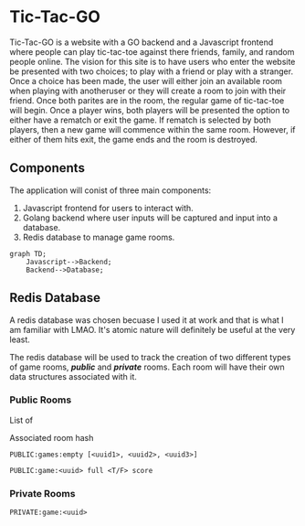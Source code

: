 # Tic-Tac-GO

Tic-Tac-GO is a website with a GO backend and a Javascript frontend where people can play 
tic-tac-toe against there friends, family, and random people online. The vision for this site is to
have users who enter the website be presented with two choices; to play with a friend or play with
a stranger. Once a choice has been made, the user will either join an available room when playing 
with anotheruser or they will create a room to join with their friend. Once both parites are in the
room, the regular game of tic-tac-toe will begin. Once a player wins, both players will be
presented the option to either have a rematch or exit the game. If rematch is selected by both 
players, then a new game will commence within the same room. However, if either of them hits exit,
the game ends and the room is destroyed.  

## Components

The application will conist of three main components:
1) Javascript frontend for users to interact with.
2) Golang backend where user inputs will be captured and input into a database.
3) Redis database to manage game rooms.

```mermaid
graph TD;
    Javascript-->Backend;
    Backend-->Database;
```

## Redis Database

A redis database was chosen becuase I used it at work and that is what I am familiar with LMAO.
It's atomic nature will definitely be useful at the very least.

The redis database will be used to track the creation of two different types of game rooms, 
_**public**_ and _**private**_ rooms. Each room will have their own data structures associated with
it.

### Public Rooms

List of 

Associated room hash
```
PUBLIC:games:empty [<uuid1>, <uuid2>, <uuid3>]
```

```
PUBLIC:game:<uuid> full <T/F> score 
```

### Private Rooms


```
PRIVATE:game:<uuid>
```
